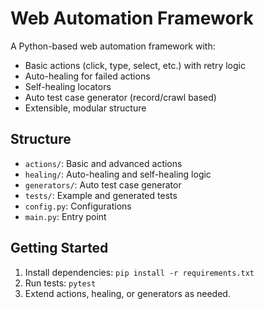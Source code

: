 # Web Automation Framework

A Python-based web automation framework with:

- Basic actions (click, type, select, etc.) with retry logic
- Auto-healing for failed actions
- Self-healing locators
- Auto test case generator (record/crawl based)
- Extensible, modular structure

## Structure

- `actions/`: Basic and advanced actions
- `healing/`: Auto-healing and self-healing logic
- `generators/`: Auto test case generator
- `tests/`: Example and generated tests
- `config.py`: Configurations
- `main.py`: Entry point

## Getting Started

1. Install dependencies: `pip install -r requirements.txt`
2. Run tests: `pytest`
3. Extend actions, healing, or generators as needed.
